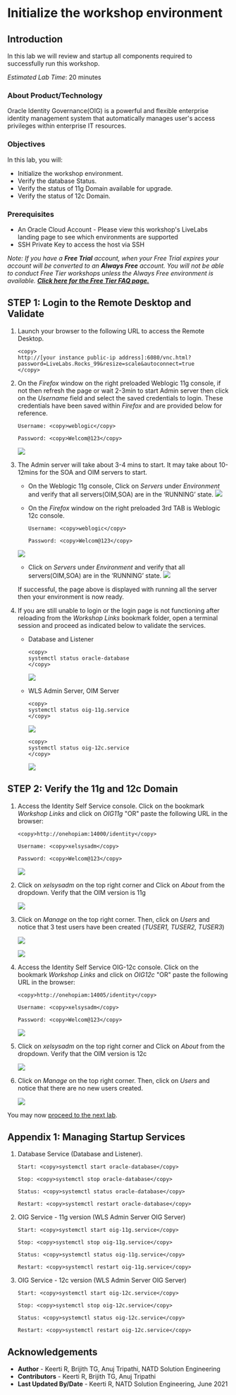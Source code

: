 # Initialize the workshop environment

## Introduction

In this lab we will review and startup all components required to successfully run this workshop.

*Estimated Lab Time*: 20 minutes

### About Product/Technology
Oracle Identity Governance(OIG) is a powerful and flexible enterprise identity management system that automatically manages user's access privileges within enterprise IT resources.

### Objectives

In this lab, you will:
* Initialize the workshop environment.
* Verify the database Status.
* Verify the status of 11g Domain available for upgrade.
* Verify the status of 12c Domain.

### Prerequisites

* An Oracle Cloud Account - Please view this workshop's LiveLabs landing page to see which environments are supported
* SSH Private Key to access the host via SSH

*Note: If you have a **Free Trial** account, when your Free Trial expires your account will be converted to an **Always Free** account. You will not be able to conduct Free Tier workshops unless the Always Free environment is available. **[Click here for the Free Tier FAQ page.](https://www.oracle.com/cloud/free/faq.html)***


## **STEP 1:** Login to the Remote Desktop and Validate

1. Launch your browser to the following URL to access the Remote Desktop.

    ```
    <copy>
    http://[your instance public-ip address]:6080/vnc.html?password=LiveLabs.Rocks_99&resize=scale&autoconnect=true
    </copy>
    ```
2. On the *Firefox* window on the right preloaded Weblogic 11g console, if not then refresh the page or wait 2-3min to start Admin server then click on the *Username* field and select the saved credentials to login. These credentials have been saved within *Firefox* and are provided below for reference.
    
    ```
    Username: <copy>weblogic</copy>
    ```

    ```
    Password: <copy>Welcom@123</copy>
    ```
   
    ![](images/oig-vnc.png " ")

3. The Admin server will take about 3-4 mins to start. It may take about 10-12mins for the SOA and OIM servers to start.
    - On the Weblogic 11g console, Click on *Servers* under *Environment* and verify that all servers(OIM,SOA) are in the ‘RUNNING’ state.
    ![](images/oig-vnc2.png " ")
    - On the *Firefox* window on the right preloaded 3rd TAB is Weblogic 12c console.
        
        ```
        Username: <copy>weblogic</copy>
        ```
        ```
        Password: <copy>Welcom@123</copy>
        ```
    ![](images/oig-vnc3.png " ")
    - Click on *Servers* under *Environment* and verify that all servers(OIM,SOA) are in the ‘RUNNING’ state.
    ![](images/oig-vnc4.png " ")

    If successful, the page above is displayed with running all the server then your environment is now ready.

4. If you are still unable to login or the login page is not functioning after reloading from the *Workshop Links* bookmark folder, open a terminal session and proceed as indicated below to validate the services.

    - Database and Listener
        ```
        <copy>
        systemctl status oracle-database
        </copy>
        ```
        ![](images/1-database.png " ")

    - WLS Admin Server, OIM Server

        ```
        <copy>
        systemctl status oig-11g.service
        </copy>
        ```

        ![](images/oig-11gservice.png " ")

        ```
        <copy>
        systemctl status oig-12c.service
        </copy>
        ```
        ![](images/oig-12cservice.png " ")

<!-- ## **STEP 2:** Verify that the Database is up and running

1. Verify that the Database has started

    ```
    <copy>systemctl status oracle-database.service</copy>
    ```

    ![](images/1-database.png " ") -->

## **STEP 2:** Verify the 11g and 12c Domain
<!-- 
1. Launch a terminal instance and Run the *startDomain11g.sh* script. The Admin server will take about 3-4 mins to start. It may take about 10mins for the SOA and OIM servers to start.

    ```
    <copy>cd /u01/scripts</copy>
    ```
    ```
    <copy>./startDomain11g.sh</copy>
    ```

2. Open a browser window to access the Weblogic console. Click on the bookmark *Workshop Links* and click on *WLS11g* from the dropdown "OR" paste the following URL in the browser:

    ```
    <copy>http://onehopiam:7001/console</copy>
    ```

    Verify the version as 11g and login to the instance.

    ```
    Username: <copy>weblogic</copy>
    ```

    ```
    Password: <copy>Welcom@123</copy>
    ```

    ![](images/2-weblogic-console.png)-->

<!-- 1. On the Weblogic console, Click on *Servers* under *Environment* and verify that all servers(OIM,SOA) are in the ‘RUNNING’ state.

    ![](images/3-weblogic-servers.png)

    ![](images/4-weblogic-servers.png) -->


1. Access the Identity Self Service console. Click on the bookmark *Workshop Links* and click on *OIG11g* "OR" paste the following URL in the browser:

    ```
    <copy>http://onehopiam:14000/identity</copy>
    ```
    ```
    Username: <copy>xelsysadm</copy>
    ```
    ```
    Password: <copy>Welcom@123</copy>
    ```

    ![](images/5-identity-console.png)

2. Click on *xelsysadm* on the top right corner and Click on *About* from the dropdown. Verify that the OIM version is 11g

    ![](images/6-identity-console.png)

3. Click on *Manage* on the top right corner. Then, click on *Users* and notice that 3 test users have been created (*TUSER1, TUSER2, TUSER3*)

    ![](images/7-users.png)

    ![](images/8-users.png)

<!-- ## **STEP 4:** Start and Verify the 12c Domain -->
<!-- 
1. Run the *startDomain12c.sh* script. The Admin server will take about 3-4 mins to start. It may take about 10mins for the SOA and OIM servers to start.

    ```
    <copy>./startDomain12c.sh</copy>
    ```

2. Open a browser window to access the Weblogic console. Click on the bookmark *Workshop Links* and click on *WLS12c* "OR" paste the following URL in the browser:

    ```
    <copy>http://onehopiam:7005/console</copy>
    ```

    Verify the version as 12c and login to the instance.

    ```
    Username: <copy>weblogic</copy>
    ```
    ```
    Password: <copy>Welcom@123</copy>
    ```

    ![](images/9-weblogic12c.png)

3. On the Weblogic console, Click on *Servers* under *Environment* and verify that all servers(OIM,SOA) are in the ‘RUNNING’ state.

    ![](images/10-weblogic12c.png) -->

4. Access the Identity Self Service OIG-12c console. Click on the bookmark *Workshop Links* and click on *OIG12c* "OR" paste the following URL in the browser:

    ```
    <copy>http://onehopiam:14005/identity</copy>
    ```

    ```
    Username: <copy>xelsysadm</copy>
    ```

    ```
    Password: <copy>Welcom@123</copy>
    ```

    ![](images/11-oim12c.png)

5. Click on *xelsysadm* on the top right corner and Click on *About* from the dropdown. Verify that the OIM version is 12c

    ![](images/12-oim12c.png)

6. Click on *Manage* on the top right corner. Then, click on *Users* and notice that there are no new users created.

    ![](images/13-oim12c.png)

You may now [proceed to the next lab](#next).


## Appendix 1: Managing Startup Services

1. Database Service (Database and Listener).

    ```
    Start: <copy>systemctl start oracle-database</copy>
    ```
    ```
    Stop: <copy>systemctl stop oracle-database</copy>
    ```
    ```
    Status: <copy>systemctl status oracle-database</copy>
    ```
    ```
    Restart: <copy>systemctl restart oracle-database</copy>
    ```
2. OIG Service - 11g version (WLS Admin Server OIG Server)

    ```
    Start: <copy>systemctl start oig-11g.service</copy>
    ```
    ```
    Stop: <copy>systemctl stop oig-11g.service</copy>
    ```
    ```
    Status: <copy>systemctl status oig-11g.service</copy>
    ```
    ```
    Restart: <copy>systemctl restart oig-11g.service</copy>
    ```
3. OIG Service - 12c version (WLS Admin Server OIG Server)

    ```
    Start: <copy>systemctl start oig-12c.service</copy>
    ```
    ```
    Stop: <copy>systemctl stop oig-12c.service</copy>
    ```
    ```
    Status: <copy>systemctl status oig-12c.service</copy>
    ```
    ```
    Restart: <copy>systemctl restart oig-12c.service</copy>
    ```

## Acknowledgements
* **Author** - Keerti R, Brijith TG, Anuj Tripathi, NATD Solution Engineering
* **Contributors** -  Keerti R, Brijith TG, Anuj Tripathi
* **Last Updated By/Date** - Keerti R, NATD Solution Engineering, June 2021
